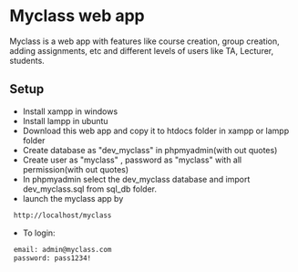 # Myclass web app

Myclass is a web app with features like course creation, group creation, adding assignments, etc and different levels of users like TA, Lecturer, students.


## Setup


* Install xampp in windows
* Install lampp in ubuntu
* Download this web app and copy it to htdocs folder in xampp or lampp folder
* Create database as "dev_myclass" in phpmyadmin(with out quotes)
* Create user as "myclass" , password as "myclass" with all permission(with out quotes)
* In phpmyadmin select the dev_myclass database and import dev_myclass.sql from sql_db folder.
* launch the myclass app by 
 ```bash
  http://localhost/myclass
  ``` 
* To login:
 ```bash
  email: admin@myclass.com
  password: pass1234!
  ``` 
